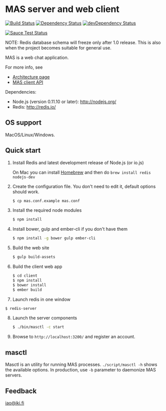 MAS server and web client
=========================

[![Build Status](https://secure.travis-ci.org/ilkkao/mas.png)](http://travis-ci.org/ilkkao/mas)
[![Dependency Status](https://david-dm.org/ilkkao/mas.svg?style=flat)](https://david-dm.org/ilkkao/mas)
[![devDependency Status](https://david-dm.org/ilkkao/mas/dev-status.svg?style=flat)](https://david-dm.org/ilkkao/mas#info=devDependencies)

[![Sauce Test Status](https://saucelabs.com/browser-matrix/mas-ci.svg)](https://saucelabs.com/u/mas-ci)

NOTE: Redis database schema will freeze only after 1.0 release. This is also when the project becomes suitable for general use.

MAS is a web chat application.

For more info, see

- [Architecture page](https://github.com/ilkkao/mas/wiki)
- [MAS client API](http://ilkkao.github.io/mas/api.html)

Dependencies:

- Node.js (version 0.11.10 or later): http://nodejs.org/
- Redis: http://redis.io/

## OS support

MacOS/Linux/Windows.

## Quick start

1. Install Redis and latest development release of Node.js (or io.js)

   On Mac you can install [Homebrew](http://brew.sh/) and then do ```brew install redis nodejs-dev```

2. Create the configuration file. You don't need to edit it, default options should work.

   ```bash
   $ cp mas.conf.example mas.conf
   ```

3. Install the required node modules

   ```bash
   $ npm install
   ```

4. Install bower, gulp and ember-cli if you don't have them

   ```bash
   $ npm install -g bower gulp ember-cli
   ```

5. Build the web site

   ```bash
   $ gulp build-assets
   ```

6. Build the client web app

   ```bash
   $ cd client
   $ npm install
   $ bower install
   $ ember build
   ```
7. Launch redis in one window

  ```bash
  $ redis-server
  ```

8. Launch the server components

   ```bash
   $ ./bin/masctl -c start
   ```

9. Browse to ```http://localhost:3200/``` and register an account.

## masctl

Masctl is an utility for running MAS processes. `./script/masctl -h` shows the available options. In production, use `-b` parameter to daemonize MAS servers.

## Feedback

iao@iki.fi

[meetandspeak.com]: http://meetandspeak.com/
